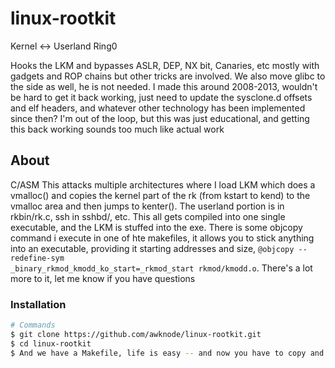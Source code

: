 # linux-rootkit
 Kernel <-> Userland
 Ring0

Hooks the LKM and bypasses ASLR, DEP, NX bit, Canaries, etc mostly with gadgets and ROP chains but other tricks are involved. We also move glibc to the side as well, he is not needed. I made this around 2008-2013, wouldn't be hard to get it back working, just need to update the sysclone.d offsets and elf headers, and whatever other technology has been implemented since then? I'm out of the loop, but this was just educational, and getting this back working sounds too much like actual work

## About

C/ASM 
This attacks multiple architectures where I load LKM which does a vmalloc() and copies the kernel part of the rk (from kstart to kend) to the vmalloc area and then jumps to kenter(). The userland portion is in rkbin/rk.c, ssh in sshbd/, etc. This all gets compiled into one single executable, and the LKM is stuffed into the exe. There is some objcopy command i execute in one of hte makefiles, it allows you to stick anything into an executable, providing it starting addresses and size, <code>@objcopy --redefine-sym _binary_rkmod_kmodd_ko_start=_rkmod_start rkmod/kmodd.o</code>. There's a lot more to it, let me know if you have questions

### Installation

```bash
# Commands
$ git clone https://github.com/awknode/linux-rootkit.git
$ cd linux-rootkit
$ And we have a Makefile, life is easy -- and now you have to copy and paste this line by line if thats how you work 0.0
